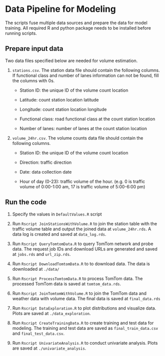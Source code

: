 # Data Pipeline for Modeling

The scripts fuse multiple data sources and prepare the data for model training. All required R and python package needs to be installed before running scripts. 

## Prepare input data

Two data files specified below are needed for volume estimation.

1. `stations.csv`. The station data file should contain the following columns. If functional class and number of lanes information can not be found, fill the columns with 0s.

    * Station ID: the unique ID of the volume count location
  
    * Latitude: count station location latitude
  
    * Longitude: count station location longitude
  
    * Functional class: road functional class at the count station location
  
    * Number of lanes: number of lanes at the count station location

1. `volume_24hr.csv`. The volume counts data file should contain the following columns. 

    * Station ID: the unique ID of the volume count location
    
    * Direction: traffic direction
    
    * Date: data collection date
    
    * Hour of day (0-23): traffic volume of the hour. (e.g.  0 is traffic volume of 0:00-1:00 am, 17 is traffic volume of 5:00-6:00 pm)

## Run the code

1. Specify the values in `DefaultValues.R` script

1. Run `Rscript JoinStationsWithVolume.R` to join the station table with the traffic volume table and output the joined data at `volume_24hr.rds`. A data log is created and saved at `data_log.rds`. 

1. Run `Rscript QueryTomtomData.R` to query TomTom network and probe data. The request job IDs and download URLs are generated and saved at `jobs.rds` and `url_zip.rds`. 

1. Run `Rscript DownloadTomtomData.R` to to download data. The data is downloaded at `./data/`

1. Run `Rscript ProcessTomtomData.R` to process TomTom data. The processed TomTom data is saved at `tomtom_data.rds`. 

1. Run `Rscript JoinTomtomWithVolume.R` to join the TomTom data and weather data with volume data. The final data is saved at `final_data.rds`

1. Run `Rscript DataExploration.R` to plot distributions and visualize data. Plots are saved at `./data_exploration`.

1. Run `Rscript CreateTrainingData.R` to create training and test data for modeling. The training and test data are saved as `final_train_data.csv` and `final_test_data.csv`.

1. Run `Rscript UnivariateAnalysis.R` to conduct univariate analysis. Plots are saved at `./univariate_analysis`.

